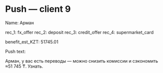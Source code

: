 # Push — client 9

Name: Арман

rec_1: fx_offer
rec_2: deposit
rec_3: credit_offer
rec_4: supermarket_card

benefit_est_KZT: 51745.01

Push text:

Арман, у вас есть переводы — можно снизить комиссии и сэкономить ≈51 745 ₸. Узнать.

